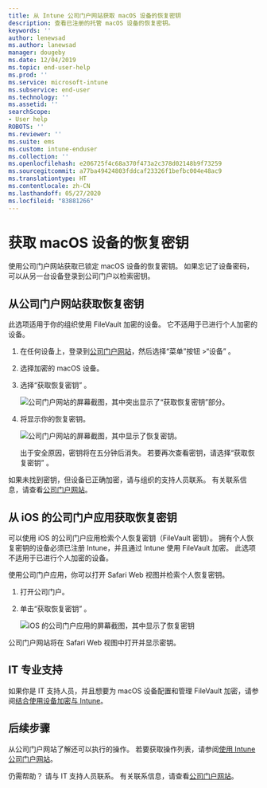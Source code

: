 ```yaml
---
title: 从 Intune 公司门户网站获取 macOS 设备的恢复密钥
description: 查看已注册的托管 macOS 设备的恢复密钥。
keywords: ''
author: lenewsad
ms.author: lanewsad
manager: dougeby
ms.date: 12/04/2019
ms.topic: end-user-help
ms.prod: ''
ms.service: microsoft-intune
ms.subservice: end-user
ms.technology: ''
ms.assetid: ''
searchScope:
- User help
ROBOTS: ''
ms.reviewer: ''
ms.suite: ems
ms.custom: intune-enduser
ms.collection: ''
ms.openlocfilehash: e206725f4c68a370f473a2c378d02148b9f73259
ms.sourcegitcommit: a77ba49424803fddcaf23326f1befbc004e48ac9
ms.translationtype: HT
ms.contentlocale: zh-CN
ms.lasthandoff: 05/27/2020
ms.locfileid: "83881266"
---
```

# <a name="get-a-recovery-key-for-a-macos-device"></a>获取 macOS 设备的恢复密钥

使用公司门户网站获取已锁定 macOS 设备的恢复密钥。 如果忘记了设备密码，可以从另一台设备登录到公司门户以检索密钥。  

## <a name="get-recovery-key-from-company-portal-website"></a>从公司门户网站获取恢复密钥

此选项适用于你的组织使用 FileVault 加密的设备。 它不适用于已进行个人加密的设备。

1. 在任何设备上，登录到[公司门户网站](https://portal.manage.microsoft.com)，然后选择“菜单”按钮 >“设备”   。  
2. 选择加密的 macOS 设备。  
3. 选择“获取恢复密钥”  。  

    ![公司门户网站的屏幕截图，其中突出显示了“获取恢复密钥”部分。](./media/1907-recovery2-cpweb-intune.PNG)  

4. 将显示你的恢复密钥。

    ![公司门户网站的屏幕截图，其中显示了恢复密钥。](./media/1907-recovery-cpweb-intune.PNG)  

    出于安全原因，密钥将在五分钟后消失。 若要再次查看密钥，请选择“获取恢复密钥”  。

如果未找到密钥，但设备已正确加密，请与组织的支持人员联系。 有关联系信息，请查看[公司门户网站](https://go.microsoft.com/fwlink/?linkid=2010980)。  

## <a name="get-recovery-key-from-company-portal-app-for-ios"></a>从 iOS 的公司门户应用获取恢复密钥

可以使用 iOS 的公司门户应用检索个人恢复密钥（FileVault 密钥）。 拥有个人恢复密钥的设备必须已注册 Intune，并且通过 Intune 使用 FileVault 加密。 此选项不适用于已进行个人加密的设备。 

使用公司门户应用，你可以打开 Safari Web 视图并检索个人恢复密钥。 

1. 打开公司门户。
2. 单击“获取恢复密钥”  。

    ![iOS 的公司门户应用的屏幕截图，其中显示了恢复密钥](./media/get-recovery-key-cpweb-02.png)  

公司门户网站将在 Safari Web 视图中打开并显示密钥。 

## <a name="it-pro-support"></a>IT 专业支持

如果你是 IT 支持人员，并且想要为 macOS 设备配置和管理 FileVault 加密，请参阅[结合使用设备加密与 Intune](/intune/protect/encrypt-devices)。

## <a name="next-steps"></a>后续步骤

从公司门户网站了解还可以执行的操作。 若要获取操作列表，请参阅[使用 Intune 公司门户网站](using-the-intune-company-portal-website.md)。  

仍需帮助？ 请与 IT 支持人员联系。 有关联系信息，请查看[公司门户网站](https://go.microsoft.com/fwlink/?linkid=2010980)。  
